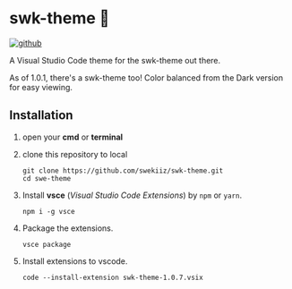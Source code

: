 # swk-theme 🔮

[![github](https://img.shields.io/badge/%40-swekiiz-orange)](https://github.com/swekiiz)

A Visual Studio Code theme for the swk-theme out there.

As of 1.0.1, there's a swk-theme too! Color balanced from the Dark version for easy viewing.

## Installation

<!-- 1. Install [Visual Studio Code](https://code.visualstudio.com/)
2. Launch Visual Studio Code
3. Choose **Extensions** from menu
4. Search for `swk theme`
5. Click **Install** to install it
6. Click **Reload** to reload the Code
7. From the menu bar click: Code > Preferences > Color Theme > **swk-theme** -->

1. open your **cmd** or **terminal**

2. clone this repository to local

   ```shell
   git clone https://github.com/swekiiz/swk-theme.git
   cd swe-theme
   ```

3. Install **vsce** (_Visual Studio Code Extensions_) by `npm` or `yarn`.

   ```shell
   npm i -g vsce
   ```

4. Package the extensions.

   ```shell
   vsce package
   ```

5. Install extensions to vscode.

   ```shell
   code --install-extension swk-theme-1.0.7.vsix
   ```
